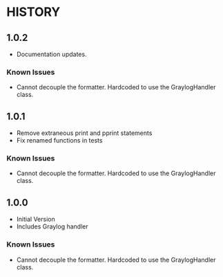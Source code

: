 # HISTORY

## 1.0.2

* Documentation updates.

### Known Issues

* Cannot decouple the formatter. Hardcoded to use the GraylogHandler class.

## 1.0.1

* Remove extraneous print and pprint statements
* Fix renamed functions in tests

### Known Issues

* Cannot decouple the formatter. Hardcoded to use the GraylogHandler class.
    
## 1.0.0

* Initial Version
* Includes Graylog handler

### Known Issues

* Cannot decouple the formatter. Hardcoded to use the GraylogHandler class.


